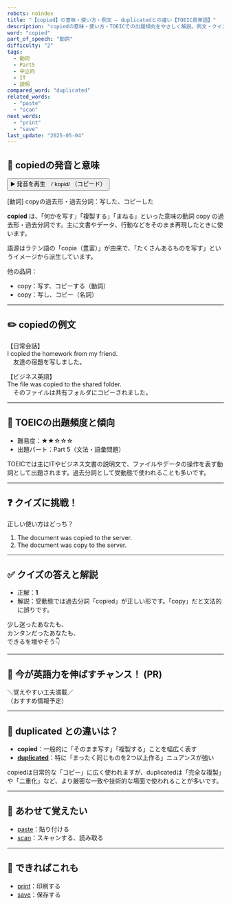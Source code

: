 ```yaml
---
robots: noindex
title: "【copied】の意味・使い方・例文 ― duplicatedとの違い【TOEIC英単語】"
description: "copiedの意味・使い方・TOEICでの出題傾向をやさしく解説。例文・クイズ付きでduplicatedとの違いもわかりやすく学べます。"
word: "copied"
part_of_speech: "動詞"
difficulty: "2"
tags:
  - 動詞
  - Part5
  - 中立的
  - IT
  - 説明
compared_word: "duplicated"
related_words:
  - "paste"
  - "scan"
next_words:
  - "print"
  - "save"
last_update: "2025-05-04"
---
```


## 🔰 copiedの発音と意味

<button class="play-audio" onclick="playTTS('copied')">
  <span class="play-audio-main">
    ▶️ 発音を再生　/ˈkɒpid/
  </span>
  <span class="play-audio-sub">
    （コピード）
  </span>
</button>

[動詞] copyの過去形・過去分詞：写した、コピーした

**copied** は、「何かを写す」「複製する」「まねる」といった意味の動詞 copy の過去形・過去分詞です。主に文書やデータ、行動などをそのまま再現したときに使います。

語源はラテン語の「copia（豊富）」が由来で、「たくさんあるものを写す」というイメージから派生しています。

他の品詞：  
- copy：写す、コピーする（動詞）
- copy：写し、コピー（名詞）

---

## ✏️ copiedの例文

【日常会話】  
I copied the homework from my friend.  
　友達の宿題を写しました。

【ビジネス英語】  
The file was copied to the shared folder.  
　そのファイルは共有フォルダにコピーされました。

---

## 🎯 TOEICの出題頻度と傾向

- 難易度：★★☆☆☆
- 出題パート：Part 5（文法・語彙問題）

TOEICでは主にITやビジネス文書の説明文で、ファイルやデータの操作を表す動詞として出題されます。過去分詞として受動態で使われることも多いです。

---

## ❓ クイズに挑戦！

正しい使い方はどっち？

1. The document was copied to the server.  
2. The document was copy to the server.

---

## ✅ クイズの答えと解説

- 正解：**1**
- 解説：受動態では過去分詞「copied」が正しい形です。「copy」だと文法的に誤りです。

少し迷ったあなたも、  
カンタンだったあなたも、  
できるを増やそう👇️

---

## 🚀 今が英語力を伸ばすチャンス！ (PR)

<div class="info-center">
＼覚えやすい工夫満載／<br>  
（おすすめ情報予定）
</div>

---

## 🤔  duplicated との違いは？

- **copied**：一般的に「そのまま写す」「複製する」ことを幅広く表す
- **[duplicated](/duplicated)**：特に「まったく同じものを2つ以上作る」ニュアンスが強い

copiedは日常的な「コピー」に広く使われますが、duplicatedは「完全な複製」や「二重化」など、より厳密な一致や技術的な場面で使われることが多いです。

---

## 🧩 あわせて覚えたい

- [paste](/paste)：貼り付ける
- [scan](/scan)：スキャンする、読み取る

---

## 📖 できればこれも

- [print](/print)：印刷する
- [save](/save)：保存する

<!-- cvid: aid24_bid29 -->
